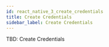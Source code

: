 ```yaml
---
id: react_native_3_create_credentials
title: Create Credentials
sidebar_label: Create Credentials
---
```


TBD: Create Credentials
